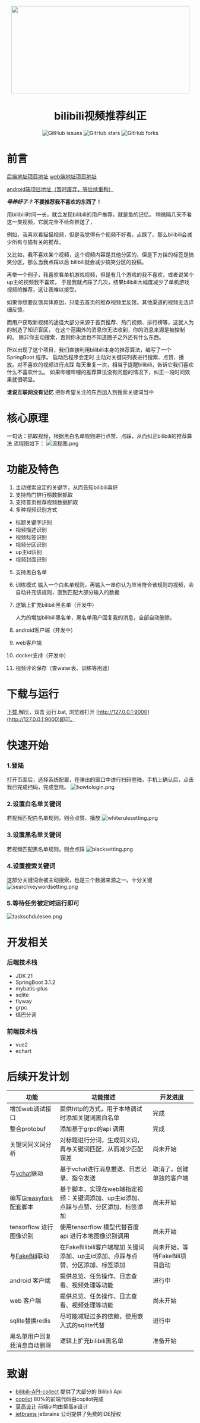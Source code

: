 

<p align="center">
    <img src="./assets/img/logo.png" width="480" height="235">
</p>
<h1 align="center">bilibili视频推荐纠正</h1>
<p align="center">
    <a href="https://github.com/cctyl/BiliRecommBehaviorCorrection/issues" style="text-decoration:none">
        <img src="https://img.shields.io/github/issues/cctyl/BiliRecommBehaviorCorrection.svg" alt="GitHub issues"/>
    </a>
    <a href="https://github.com/cctyl/BiliRecommBehaviorCorrection/stargazers" style="text-decoration:none" >
        <img src="https://img.shields.io/github/stars/cctyl/BiliRecommBehaviorCorrection.svg" alt="GitHub stars"/>
    </a>
    <a href="https://github.com/cctyl/BiliRecommBehaviorCorrection/network" style="text-decoration:none" >
        <img src="https://img.shields.io/github/forks/cctyl/BiliRecommBehaviorCorrection.svg" alt="GitHub forks"/>
    </a>
</p>

# 前言

[后端地址项目地址](https://github.com/cctyl/BiliRecommBehaviorCorrection)
[web端地址项目地址](https://github.com/cctyl/BiliRecommBehaviorCorrection)

[android端项目地址（暂时废弃，等后续重构）](https://github.com/cctyl/BiliRecommBehaviorCorrectionAndroid)

***~~号养好了？~~* 不要推荐我不喜欢的东西了！**

用bilibili时间一长，就会发现bilibili的用户推荐，就是鱼的记忆。
稍微隔几天不看这一类视频，它就完全不给你推送了，

例如，我喜欢看猫猫视频，但是我觉得有个视频不好看，点踩了。那么bilibili会减少所有与猫有关的推荐。

又比如，我不喜欢某个视频，这个视频内容是其他分区的，但是下方挂的标签是搞笑分区，那么当我点踩以后
bilibili就会减少搞笑分区的投稿。

再举一个例子，我喜欢看单机游戏视频，但是有几个游戏的我不喜欢，或者说某个up主的视频我不喜欢，
于是我就点踩了几次，结果bilibili大幅度减少了单机游戏视频的推荐，这让我难以接受。

如果你想要反馈具体原因，只能去首页的推荐视频里反馈。其他渠道的视频无法详细反馈。

而用户获取新视频的途径大部分来源于首页推荐、热门视频、排行榜等，这就人为的制造了知识盲区，
在这个范围外的消息你无法收到，你的消息来源是被控制的。
除非你主动搜索，否则你永远也不知道圈子之外还有什么东西。

所以出现了这个项目，我们直接利用bilibili本身的推荐算法，编写了一个SpringBoot 程序。
启动后程序会定时 主动对关键词列表进行搜索、点赞、播放。对不喜欢的视频进行点踩
每天重复一次，相当于提醒bilibili，告诉它我们喜欢什么不喜欢什么。
如果哔哩哔哩的推荐算法没有问题的情况下，纠正一段时间效果就很明显。


**谁说互联网没有记忆**
把你希望关注的东西加入到搜索关键词当中

# 核心原理
一句话：抓取视频，根据黑白名单规则进行点赞、点踩，从而纠正bilibili的推荐算法
流程图如下：
![流程图.png](design/%E6%B5%81%E7%A8%8B%E5%9B%BE.png)


# 功能及特色
1. 主动搜索设定的关键字，从而告知bilibili喜好
2. 支持热门排行榜数据抓取
3. 支持首页推荐视频数据抓取
4. 多种视频识别方式
- 标题关键字识别
- 视频描述识别
- 视频标签识别
- 视频分区识别
- up主id识别
- 视频封面识别
5. 支持黑白名单
6. 训练模式
   输入一个白名单规则，再输入一串你认为应当符合该规则的视频，会自动补充该规则，直到匹配大部分输入的数据
7. 逻辑上扩充bilibili黑名单（开发中）

   人为的增加bilibili黑名单，黑名单用户回复我的消息，全部自动删除。

8. android客户端（开发中）
9. web客户端
10. docker支持（开发中）
11. 视频评论保存（查water表、训练等用途）


    
# 下载与运行
[下载](https://github.com/cctyl/BiliRecommBehaviorCorrection/releases),解压，双击 运行.bat,
浏览器打开 [http://127.0.0.1:9000](http://127.0.0.1:9000)即可。

# 快速开始
### 1.登陆
打开页面后，选择系统配置，在弹出的窗口中进行扫码登陆，手机上确认后，点击我已完成扫码，完成登陆。
![howtologin.png](assets/img/howtologin.png)

### 2.设置白名单关键词
若视频匹配白名单规则，则会点赞、播放
![whiterulesetting.png](assets/img/whiterulesetting.png)

### 3.设置黑名单关键词
若视频匹配黑名单规则，则会点踩
![blacksetting.png](assets/img/blacksetting.png)

### 4.设置搜索关键词
这部分关键词会被主动搜索，也是三个数据来源之一。十分关键
![searchkeywordsetting.png](assets/img/searchkeywordsetting.png)

### 5.等待任务被定时运行即可
![taskschdulesee.png](assets/img/taskschdulesee.png)


# 开发相关
### 后端技术栈
- JDK 21
- SpringBoot 3.1.2
- mybatis-plus
- sqlite
- flyway
- grpc
- 结巴分词

### 前端技术栈
- vue2
- echart

# 后续开发计划
功能    | 功能描述                                             |  开发进度 
-------- |--------------------------------------------------| -----
增加web调试接口 | 提供http的方式，用于本地调试时添加关键词黑白名单                       | 完成
整合protobuf | 添加基于grpc的api 调用                                  | 完成
关键词同义词分析 | 对标题进行分词，生成同义词，再与关键词匹配，从而减少匹配误差                   | 尚未开始
 与[vchat](https://github.com/cctyl/v_chat)联动 | 基于vchat进行消息推送、日志记录、指令发送                          | 取消了，创建单独的客户端
编写[Greasyfork](https://greasyfork.org/zh-CN/users/416601-cctyl  ) 配套脚本| 基于脚本，实现在web端指定视频：关键词添加、up主id添加、点踩与点赞、分区添加、标签添加   | 尚未开始
tensorflow 进行图像识别  | 使用tensorflow 模型代替百度api 进行本地图像识别调用                | 尚未开始
与[FakeBili](https://github.com/cctyl/FakeBiliBili)联动 | 在FakeBilibili客户端增加 关键词添加、up主id添加、点踩与点赞、分区添加、标签添加 | 尚未开始，等待FakeBili项目启动
android 客户端 | 提供总览、任务操作、日志查看、视频处理等功能                           | 进行中
web 客户端 | 提供总览、任务操作、日志查看、视频处理等功能                           | 尚未开始
sqlite替换redis | 尽可能减轻过多的依赖，使用嵌入式的sqlite代替                        | 进行中
黑名单用户回复我消息自动删除 | 逻辑上扩充bilibili黑名单                                 | 准备开始

# 致谢
- [bilibili-API-collect](https://github.com/SocialSisterYi/bilibili-API-collect/) 提供了大部分的 Bilibili Api
- [copilot](https://github.com/copilot) 80%的前端代码由copilot完成
- [莫高设计](https://mastergo.com/) 前端ui均由莫高ai设计
- [jetbrains](https://www.jetbrains.com/) jetbrains 公司提供了免费的IDE授权